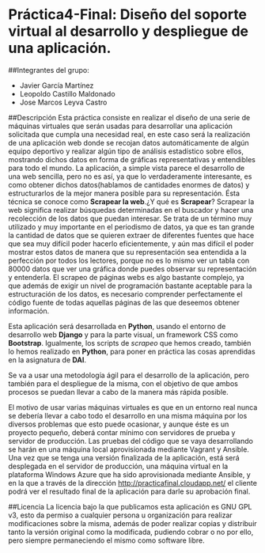 # Práctica4-Final: Diseño del soporte virtual al desarrollo y despliegue de una aplicación.

##Integrantes del grupo:

+ Javier García Martínez
+ Leopoldo Castillo Maldonado
+ Jose Marcos Leyva Castro

##Descripción
Esta práctica consiste en realizar el diseño de una serie de máquinas virtuales que serán usadas para desarrollar una aplicación solicitada que cumpla una necesidad real, en este caso será la realización de una aplicación web donde  se recojan datos automáticamente de algún equipo deportivo y realizar algún tipo de análisis estadístico sobre ellos, mostrando dichos datos en forma de gráficas representativas y entendibles para todo el mundo. La aplicación, a simple vista parece el desarrollo de una web sencilla, pero no es así, ya que lo verdaderamente interesante, es como obtener dichos datos(hablamos de cantidades enormes de datos) y estructurarlos de la mejor manera posible para su representación. Ésta técnica se conoce como **Scrapear la web**.¿Y qué es **Scrapear**? Scrapear la web significa realizar búsquedas determinadas en el buscador y hacer una recolección de los datos que puedan interesar. Se trata de un término muy utilizado y muy importante en el periodismo de datos, ya que es tan grande la cantidad de datos que se quieren extraer de diferentes fuentes que hace que sea muy difícil poder hacerlo eficientemente, y aún mas difícil el poder mostrar estos datos de manera que su representación sea entendida a la perfección por todos los lectores, porque no es lo mismo ver un tabla con 80000 datos que ver una gráfica donde puedes observar su representación y entenderla. El scrapeo de páginas webs es algo bastante complejo, ya que además de exigir un nivel de programación bastante aceptable para la estructuración de los datos, es necesario comprender perfectamente el código fuente de todas aquellas páginas de las que deseemos obtener información.

Esta aplicación será desarrollada en **Python**, usando el entorno de desarrollo web **Django** y  para la parte visual, un framework CSS como **Bootstrap**. Igualmente, los scripts de *scrapeo* que hemos creado, también lo hemos realizado en **Python**, para poner en práctica las cosas aprendidas en la asignatura de **DAI**.

Se va a usar una metodología ágil para el desarrollo de la aplicación, pero también para el despliegue de la misma, con el objetivo de que ambos procesos se puedan llevar a cabo de la manera más rápida posible.

El motivo de usar varias máquinas virtuales es que en un entorno real nunca se debería llevar a cabo todo el desarrollo en una misma máquina por los diversos problemas que esto puede ocasionar, y aunque éste es un proyecto pequeño, deberá contar mínimo con servidores de prueba y servidor de producción. Las pruebas del código que se vaya desarrollando se harán en una máquina local aprovisionada mediante Vagrant y Ansible. Una vez que se tenga una versión finalizada de la aplicación, está será desplegada en el servidor de producción, una máquina virtual en la plataforma Windows Azure que ha sido aprovisionada mediante Ansible, y en la que a través de la dirección http://practicafinal.cloudapp.net/ el cliente podrá ver el resultado final de la aplicación para darle su aprobación final.

##Licencia
La licencia bajo la que publicamos esta aplicación es GNU GPL v3, esto da permiso a cualquier persona u organización para realizar modificaciones sobre la misma, además de poder realizar copias y distribuir tanto la versión original como la modificada, pudiendo cobrar o no por ello, pero siempre permaneciendo el mismo como software libre.
